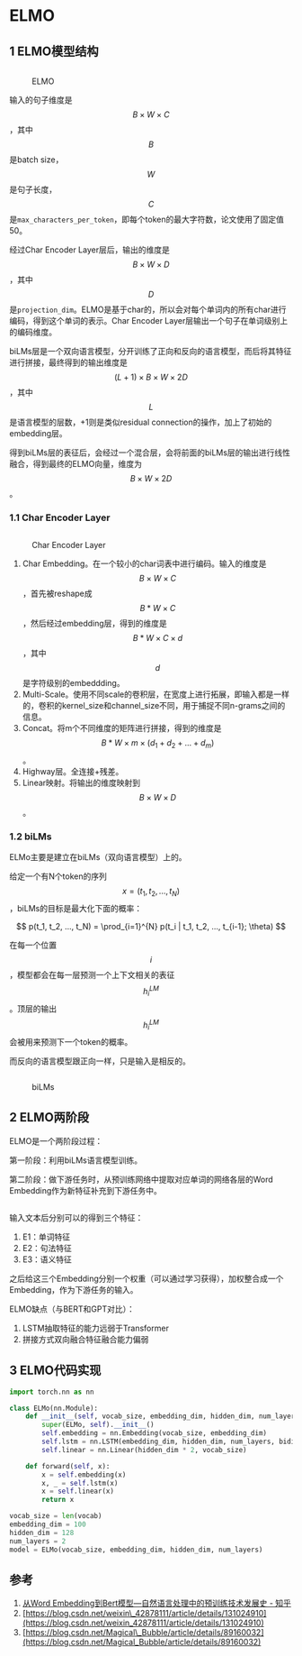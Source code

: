 # ELMO

## 1 ELMO模型结构

<figure><img src="../../.gitbook/assets/ELMO-1.png" alt=""><figcaption><p>ELMO</p></figcaption></figure>

输入的句子维度是$$B \times W \times C$$，其中$$B$$是batch size，$$W$$是句子长度，$$C$$是`max_characters_per_token`，即每个token的最大字符数，论文使用了固定值50。

经过Char Encoder Layer层后，输出的维度是$$B \times W \times D$$，其中$$D$$是`projection_dim`。ELMO是基于char的，所以会对每个单词内的所有char进行编码，得到这个单词的表示。Char Encoder Layer层输出一个句子在单词级别上的编码维度。

biLMs层是一个双向语言模型，分开训练了正向和反向的语言模型，而后将其特征进行拼接，最终得到的输出维度是$$(L+1) \times B \times W \times 2D$$，其中$$L$$是语言模型的层数，+1则是类似residual connection的操作，加上了初始的embedding层。

得到biLMs层的表征后，会经过一个混合层，会将前面的biLMs层的输出进行线性融合，得到最终的ELMO向量，维度为$$B \times W \times 2D$$。

### 1.1 Char Encoder Layer

<figure><img src="../../.gitbook/assets/ELMO-2.png" alt=""><figcaption><p>Char Encoder Layer</p></figcaption></figure>

1. Char Embedding。在一个较小的char词表中进行编码。输入的维度是$$B \times W \times C$$，首先被reshape成$$B*W \times C$$，然后经过embedding层，得到的维度是$$B*W \times C \times d$$，其中$$d$$是字符级别的embeddding。
2. Multi-Scale。使用不同scale的卷积层，在宽度上进行拓展，即输入都是一样的，卷积的kernel\_size和channel\_size不同，用于捕捉不同n-grams之间的信息。
3. Concat。将m个不同维度的矩阵进行拼接，得到的维度是$$B*W \times m \times (d_1 + d_{2} + ... + d_{m})$$。
4. Highway层。全连接+残差。
5. Linear映射。将输出的维度映射到$$B \times W \times D$$。

### 1.2 biLMs

ELMo主要是建立在biLMs（双向语言模型）上的。

给定一个有N个token的序列$$x = (t_1, t_2, ..., t_N)$$，biLMs的目标是最大化下面的概率：

$$
p(t_1, t_2, ..., t_N) = \prod_{i=1}^{N} p(t_i | t_1, t_2, ..., t_{i-1}; \theta)
$$

在每一个位置$$i$$，模型都会在每一层预测一个上下文相关的表征$$h_i^{LM}$$。顶层的输出$$h_i^{LM}$$会被用来预测下一个token的概率。

而反向的语言模型跟正向一样，只是输入是相反的。

<figure><img src="../../.gitbook/assets/ELMO-3.png" alt=""><figcaption><p>biLMs</p></figcaption></figure>

## 2 ELMO两阶段

ELMO是一个两阶段过程：

第一阶段：利用biLMs语言模型训练。

第二阶段：做下游任务时，从预训练网络中提取对应单词的网络各层的Word Embedding作为新特征补充到下游任务中。

<figure><img src="../../.gitbook/assets/image (1) (1).png" alt=""><figcaption></figcaption></figure>

输入文本后分别可以的得到三个特征：

1. E1：单词特征
2. E2：句法特征
3. E3：语义特征

之后给这三个Embedding分别一个权重（可以通过学习获得），加权整合成一个Embedding，作为下游任务的输入。

ELMO缺点（与BERT和GPT对比）：

1. LSTM抽取特征的能力远弱于Transformer
2. 拼接方式双向融合特征融合能力偏弱

## 3 ELMO代码实现

```python
import torch.nn as nn

class ELMo(nn.Module):
    def __init__(self, vocab_size, embedding_dim, hidden_dim, num_layers):
        super(ELMo, self).__init__()
        self.embedding = nn.Embedding(vocab_size, embedding_dim)
        self.lstm = nn.LSTM(embedding_dim, hidden_dim, num_layers, bidirectional=True)
        self.linear = nn.Linear(hidden_dim * 2, vocab_size)

    def forward(self, x):
        x = self.embedding(x)
        x, _ = self.lstm(x)
        x = self.linear(x)
        return x

vocab_size = len(vocab)
embedding_dim = 100
hidden_dim = 128
num_layers = 2
model = ELMo(vocab_size, embedding_dim, hidden_dim, num_layers)
```

## 参考

1. [从Word Embedding到Bert模型—自然语言处理中的预训练技术发展史 - 知乎](https://zhuanlan.zhihu.com/p/49271699)
2. [https://blog.csdn.net/weixin\_42878111/article/details/131024910](https://blog.csdn.net/weixin_42878111/article/details/131024910)
3. [https://blog.csdn.net/Magical\_Bubble/article/details/89160032](https://blog.csdn.net/Magical_Bubble/article/details/89160032)





